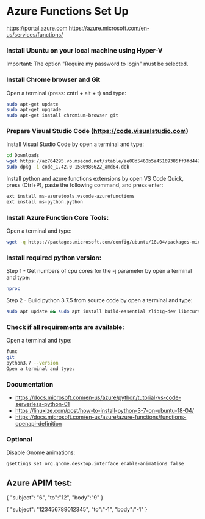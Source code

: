 # Azure Functions Set Up
https://portal.azure.com
https://azure.microsoft.com/en-us/services/functions/

### Install Ubuntu on your local machine using Hyper-V
Important: The option "Require my password to login" must be selected.

### Install Chrome browser and Git

Open a terminal (press: cntrl + alt + t) and type:
```bash
sudo apt-get update
sudo apt-get upgrade
sudo apt-get install chromium-browser git 
```

### Prepare Visual Studio Code (https://code.visualstudio.com)
Install Visual Studio Code by open a terminal and type:
```bash
cd Downloads
wget https://az764295.vo.msecnd.net/stable/ae08d5460b5a45169385ff3fd44208f431992451/code_1.42.0-1580986622_amd64.deb
sudo dpkg -i code_1.42.0-1580986622_amd64.deb
```

Install python and azure functions extensions by open VS Code Quick, press (Ctrl+P), paste the following command, and press enter:
```bash
ext install ms-azuretools.vscode-azurefunctions
ext install ms-python.python
```

### Install Azure Function Core Tools:
Open a terminal and type:
```bash
wget -q https://packages.microsoft.com/config/ubuntu/18.04/packages-microsoft-prod.deb && sudo dpkg -i packages-microsoft-prod.deb && sudo apt-get update && sudo apt-get install azure-functions-core-tools
```



### Install required python version:
Step 1 - Get numbers of cpu cores for the -j parameter by open a terminal and type:
```bash
nproc 
```
Step 2 - Build python 3.7.5 from source code by open a terminal and type:
```bash
sudo apt update && sudo apt install build-essential zlib1g-dev libncurses5-dev libgdbm-dev libnss3-dev libssl-dev libreadline-dev libffi-dev wget && cd Downloads && wget https://www.python.org/ftp/python/3.7.5/Python-3.7.5.tgz && tar -xf Python-3.7.5.tgz && cd Python-3.7.5 && ./configure --enable-optimizations && make -j 4 && sudo make altinstall
```


### Check if all requirements are available:
Open a terminal and type:
```bash
func
git
python3.7 --version
Open a terminal and type:
```

### Documentation
- https://docs.microsoft.com/en-us/azure/python/tutorial-vs-code-serverless-python-01
- https://linuxize.com/post/how-to-install-python-3-7-on-ubuntu-18-04/
- https://docs.microsoft.com/en-us/azure/azure-functions/functions-openapi-definition


### Optional
Disable Gnome animations:
```bash
gsettings set org.gnome.desktop.interface enable-animations false
```

## Azure APIM test:
{
"subject": "6",
"to":"12",
"body":"9"
}

{
"subject": "123456789012345",
"to":"-1",
"body":"-1"
}
